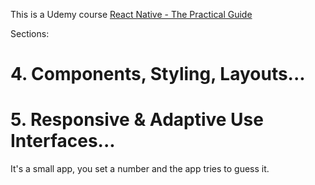 This is a Udemy course
[React Native - The Practical Guide](https://www.udemy.com/react-native-the-practical-guide/)

Sections:
 # 4. Components, Styling, Layouts...
 # 5. Responsive & Adaptive Use Interfaces...

It's a small app, you set a number and the app tries to guess it.